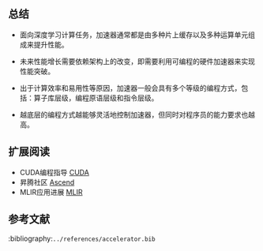 ## 总结

-  面向深度学习计算任务，加速器通常都是由多种片上缓存以及多种运算单元组成来提升性能。

-  未来性能增长需要依赖架构上的改变，即需要利用可编程的硬件加速器来实现性能突破。

-  出于计算效率和易用性等原因，加速器一般会具有多个等级的编程方式，包括：算子库层级，编程原语层级和指令层级。

-  越底层的编程方式越能够灵活地控制加速器，但同时对程序员的能力要求也越高。


## 扩展阅读

- CUDA编程指导 [CUDA](https://docs.nvidia.com/cuda/cuda-c-programming-guide/index.html)
- 昇腾社区 [Ascend](https://gitee.com/ascend)
- MLIR应用进展 [MLIR](https://mlir.llvm.org/talks)


## 参考文献

:bibliography:`../references/accelerator.bib`